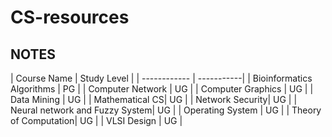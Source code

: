# CS-resources
<h2>NOTES</h2>
| Course Name | Study Level |
| ------------ | -----------|
| Bioinformatics Algorithms | PG |
| Computer Network | UG |
| Computer Graphics | UG |
| Data Mining | UG |
| Mathematical CS| UG |
| Network Security| UG |
| Neural network and Fuzzy System| UG |
| Operating System | UG |
| Theory of Computation| UG |
| VLSI Design | UG |
